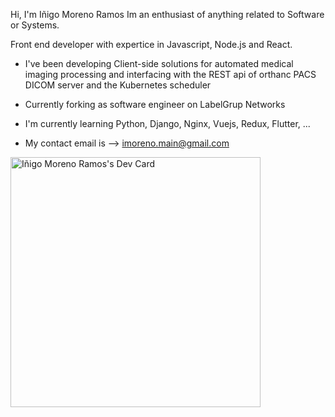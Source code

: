 Hi, I'm Iñigo Moreno Ramos
Im an enthusiast of anything related to Software or Systems.

Front end developer with expertice in Javascript, Node.js and React.

- I've been developing Client-side solutions for automated medical imaging processing and interfacing with the REST api of orthanc PACS DICOM server and the Kubernetes scheduler

- Currently forking as software engineer on LabelGrup Networks

- I'm currently learning Python, Django, Nginx, Vuejs, Redux, Flutter, ...

- My contact email is --> imoreno.main@gmail.com

<!---
Eneko96/Eneko96 is a ✨ special ✨ repository because its `README.md` (this file) appears on your GitHub profile.
You can click the Preview link to take a look at your changes.
--->

<a href="https://app.daily.dev/Eneko"><img src="https://api.daily.dev/devcards/635f8c5dd22c4553b2f89e341d3a917c.png?r=6vd" width="400" alt="Iñigo Moreno Ramos's Dev Card"/></a>
